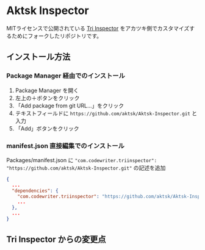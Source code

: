 # Aktsk Inspector 

MITライセンスで公開されている [Tri Inspector](https://github.com/codewriter-packages/Tri-Inspector) をアカツキ側でカスタマイズするためにフォークしたリポジトリです。

## インストール方法

### Package Manager 経由でのインストール

1. Package Manager を開く
2. 左上の＋ボタンをクリック
3. 「Add package from git URL...」をクリック
4. テキストフィールドに `https://github.com/aktsk/Aktsk-Inspector.git` と入力
5. 「Add」ボタンをクリック

### manifest.json 直接編集でのインストール

Packages/manifest.json に `"com.codewriter.triinspector": "https://github.com/aktsk/Aktsk-Inspector.git"` の記述を追加

```manifest.json
{
  ...
  "dependencies": {
    "com.codewriter.triinspector": "https://github.com/aktsk/Aktsk-Inspector.git",
    ...
  },
  ...
}
```

## Tri Inspector からの変更点
